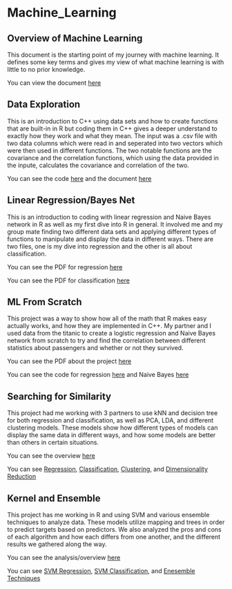 # Machine_Learning

## Overview of Machine Learning

This document is the starting point of my journey with machine learning. It defines
some key terms and gives my view of what machine learning is with little to 
no prior knowledge.

You can view the document [here](Overview_of_ML.pdf)


## Data Exploration
This is an introduction to C++ using data sets and how to create functions that are 
built-in in R but coding them in C++ gives a deeper understand to exactly how they work
and what they mean. The input was a .csv file with two data columns which were read in
and seperated into two vectors which were then used in different functions. The two
notable functions are the covariance and the correlation functions, which using the 
data provided in the inpute, calculates the covariance and correlation of the two.

You can see the code [here](data_exploration.cpp) and the document [here](Data_Exploration.pdf)


## Linear Regression/Bayes Net
This is an introduction to coding with linear regression and Naive Bayes network in R
as well as my first dive into R in general. It involved me and my group mate finding two
different data sets and applying different types of functions to manipulate and display
the data in different ways. There are two files, one is my dive into regression and the 
other is all about classification.

You can see the PDF for regression [here](Regression.pdf)

You can see the PDF for classification [here](Classification.pdf)


## ML From Scratch
This project was a way to show how all of the math that R makes easy actually works, and
how they are implemented in C++. My partner and I used data from the titanic to create
a logistic regression and Naive Bayes network from scratch to try and find the correlation
between different statistics about passengers and whether or not they survived.

You can see the PDF about the project [here](ML_From_Scratch_Documentation.pdf)

You can see the code for regression [here](Logistic_Regression.cpp) and Naive Bayes [here](Naive_Bayes.cpp)


## Searching for Similarity
This project had me working with 3 partners to use kNN and decision tree for both
regression and classification, as well as PCA, LDA, and different clustering models. These
models show how different types of models can display the same data in different ways, and 
how some models are better than others in certain situations.

You can see the overview [here](Searching_for_Similarity/Searching_for_Similarity.pdf)

You can see [Regression](Searching_for_Similarity/Regression.pdf), [Classification](Searching_for_Similarity/Classification.pdf), [Clustering](Searching_for_Similarity/Clustering.pdf), and [Dimensionality Reduction](Searching_for_Similarity/Dimensionality_Reduction.pdf)


## Kernel and Ensemble
This project has me working in R and using SVM and various ensemble techniques to analyze
data. These models utilize mapping and trees in order to predict targets based on
predictors. We also analyzed the pros and cons of each algorithm and how each differs from
one another, and the different results we gathered along the way.

You can see the analysis/overview [here](Kernel_and_Ensemble/Narrative.pdf)

You can see [SVM Regression](Kernel_and_Ensemble/SVM_Regression.pdf), [SVM Classification](Kernel_and_Ensemble/SVM_Classification.pdf), and [Enesemble Techniques](Kernel_and_Ensemble/Ensemble_Techniques.pdf)

